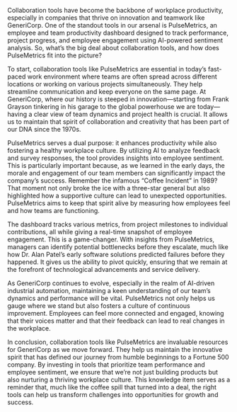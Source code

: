 Collaboration tools have become the backbone of workplace productivity, especially in companies that thrive on innovation and teamwork like GeneriCorp. One of the standout tools in our arsenal is PulseMetrics, an employee and team productivity dashboard designed to track performance, project progress, and employee engagement using AI-powered sentiment analysis. So, what’s the big deal about collaboration tools, and how does PulseMetrics fit into the picture?

To start, collaboration tools like PulseMetrics are essential in today’s fast-paced work environment where teams are often spread across different locations or working on various projects simultaneously. They help streamline communication and keep everyone on the same page. At GeneriCorp, where our history is steeped in innovation—starting from Frank Grayson tinkering in his garage to the global powerhouse we are today—having a clear view of team dynamics and project health is crucial. It allows us to maintain that spirit of collaboration and creativity that has been part of our DNA since the 1970s.

PulseMetrics serves a dual purpose: it enhances productivity while also fostering a healthy workplace culture. By utilizing AI to analyze feedback and survey responses, the tool provides insights into employee sentiment. This is particularly important because, as we learned in the early days, the morale and engagement of our team members can significantly impact the company’s success. Remember the infamous “Coffee Incident” in 1989? That moment not only broke the ice with a three-star general but also highlighted how a supportive culture can lead to unexpected opportunities. PulseMetrics aims to keep that spirit alive by measuring how employees feel and how teams are functioning.

The dashboard tracks various metrics, from project milestones to individual contributions, all while giving a real-time snapshot of employee engagement. This is a game-changer. With insights from PulseMetrics, managers can identify potential bottlenecks before they escalate, much like how Dr. Alan Patel’s early software solutions predicted failures before they happened. It gives us the ability to pivot quickly, ensuring that we remain at the forefront of technological advancements and service delivery.

As GeneriCorp continues to evolve, especially in the realm of AI-driven industrial automation, maintaining a keen understanding of our team’s dynamics and performance will be vital. PulseMetrics not only helps us gauge where we stand but also fosters a culture of continuous improvement. Employees can feel more connected and engaged, knowing that their voices matter and that their feedback can lead to real changes in the workplace.

In conclusion, collaboration tools like PulseMetrics are invaluable resources for GeneriCorp as we move forward. They help us maintain the innovative spirit that has defined our journey from humble beginnings to a Fortune 500 company. By investing in tools that prioritize team performance and employee sentiment, we ensure that we’re not just building products but also nurturing a thriving workplace culture. This knowledge item serves as a reminder that, much like the coffee spill that turned into a deal, the right tools can help us transform challenges into opportunities for growth and success.